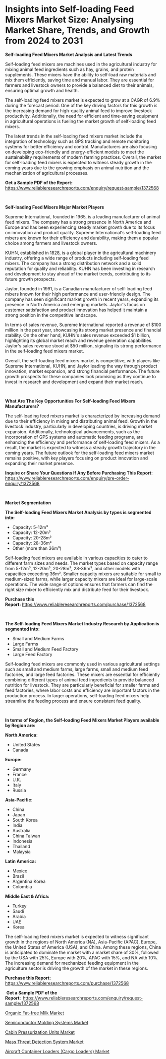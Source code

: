 <p><h1>Insights into Self-loading Feed Mixers Market Size: Analysing Market Share, Trends, and Growth from 2024 to 2031</h1></p><p><strong>Self-loading Feed Mixers Market Analysis and Latest Trends</strong></p>
<p><p>Self-loading feed mixers are machines used in the agricultural industry for mixing animal feed ingredients such as hay, grains, and protein supplements. These mixers have the ability to self-load raw materials and mix them efficiently, saving time and manual labor. They are essential for farmers and livestock owners to provide a balanced diet to their animals, ensuring optimal growth and health.</p><p>The self-loading feed mixers market is expected to grow at a CAGR of 6.9% during the forecast period. One of the key driving factors for this growth is the increasing demand for high-quality animal feed to improve livestock productivity. Additionally, the need for efficient and time-saving equipment in agricultural operations is fueling the market growth of self-loading feed mixers.</p><p>The latest trends in the self-loading feed mixers market include the integration of technology such as GPS tracking and remote monitoring systems for better efficiency and control. Manufacturers are also focusing on developing eco-friendly and energy-efficient models to meet the sustainability requirements of modern farming practices. Overall, the market for self-loading feed mixers is expected to witness steady growth in the coming years due to the growing emphasis on animal nutrition and the mechanization of agricultural processes.</p></p>
<p><strong>Get a Sample PDF of the Report:&nbsp;</strong> <a href="https://www.reliableresearchreports.com/enquiry/request-sample/1372568">https://www.reliableresearchreports.com/enquiry/request-sample/1372568</a></p>
<p>&nbsp;</p>
<p><strong>Self-loading Feed Mixers Major Market Players</strong></p>
<p><p>Supreme International, founded in 1965, is a leading manufacturer of animal feed mixers. The company has a strong presence in North America and Europe and has been experiencing steady market growth due to its focus on innovation and product quality. Supreme International's self-loading feed mixers are known for their efficiency and durability, making them a popular choice among farmers and livestock owners.</p><p>KUHN, established in 1828, is a global player in the agricultural machinery industry, offering a wide range of products including self-loading feed mixers. The company has a strong distribution network and a solid reputation for quality and reliability. KUHN has been investing in research and development to stay ahead of the market trends, contributing to its future growth prospects.</p><p>Jaylor, founded in 1991, is a Canadian manufacturer of self-loading feed mixers known for their high performance and user-friendly design. The company has seen significant market growth in recent years, expanding its presence in North America and emerging markets. Jaylor's focus on customer satisfaction and product innovation has helped it maintain a strong position in the competitive landscape.</p><p>In terms of sales revenue, Supreme International reported a revenue of $100 million in the past year, showcasing its strong market presence and financial stability. On the other hand, KUHN's sales revenue exceeded $1 billion, highlighting its global market reach and revenue generation capabilities. Jaylor's sales revenue stood at $50 million, signaling its strong performance in the self-loading feed mixers market.</p><p>Overall, the self-loading feed mixers market is competitive, with players like Supreme International, KUHN, and Jaylor leading the way through product innovation, market expansion, and strong financial performance. The future growth prospects for these companies look promising as they continue to invest in research and development and expand their market reach.</p></p>
<p>&nbsp;</p>
<p><strong>What Are The Key Opportunities For Self-loading Feed Mixers Manufacturers?</strong></p>
<p><p>The self-loading feed mixers market is characterized by increasing demand due to their efficiency in mixing and distributing animal feed. Growth in the livestock industry, particularly in developing countries, is driving market expansion. Additionally, technological advancements, such as the incorporation of GPS systems and automatic feeding programs, are enhancing the efficiency and performance of self-loading feed mixers. As a result, the market is expected to witness a steady growth trajectory in the coming years. The future outlook for the self-loading feed mixers market remains positive, with key players focusing on product innovation and expanding their market presence.</p></p>
<p><strong>Inquire or Share Your Questions If Any Before Purchasing This Report:</strong> <a href="https://www.reliableresearchreports.com/enquiry/pre-order-enquiry/1372568">https://www.reliableresearchreports.com/enquiry/pre-order-enquiry/1372568</a></p>
<p>&nbsp;</p>
<p><strong>Market Segmentation</strong></p>
<p><strong>The Self-loading Feed Mixers Market Analysis by types is segmented into:</strong></p>
<p><ul><li>Capacity: 5-12m³</li><li>Capacity: 12-20m³</li><li>Capacity: 20-28m³</li><li>Capacity: 28-36m³</li><li>Other (more than 36m³)</li></ul></p>
<p><p>Self-loading feed mixers are available in various capacities to cater to different farm sizes and needs. The market types based on capacity range from 5-12m³, 12-20m³, 20-28m³, 28-36m³, and other models with capacities exceeding 36m³. Smaller capacity mixers are suitable for small to medium-sized farms, while larger capacity mixers are ideal for large-scale operations. The wide range of options ensures that farmers can find the right size mixer to efficiently mix and distribute feed for their livestock.</p></p>
<p><strong>Purchase this Report:&nbsp;</strong><a href="https://www.reliableresearchreports.com/purchase/1372568">https://www.reliableresearchreports.com/purchase/1372568</a></p>
<p>&nbsp;</p>
<p><strong>The Self-loading Feed Mixers Market Industry Research by Application is segmented into:</strong></p>
<p><ul><li>Small and Medium Farms</li><li>Large Farms</li><li>Small and Medium Feed Factory</li><li>Large Feed Factory</li></ul></p>
<p><p>Self-loading feed mixers are commonly used in various agricultural settings such as small and medium farms, large farms, small and medium feed factories, and large feed factories. These mixers are essential for efficiently combining different types of animal feed ingredients to provide balanced nutrition for livestock. They are particularly beneficial for smaller farms and feed factories, where labor costs and efficiency are important factors in the production process. In larger operations, self-loading feed mixers help streamline the feeding process and ensure consistent feed quality.</p></p>
<p>&nbsp;</p>
<p><strong>In terms of Region, the Self-loading Feed Mixers Market Players available by Region are:</strong></p>
<p>
    <p> <strong> North America: </strong>
        <ul>
            <li>United States</li>
            <li>Canada</li>
        </ul>
        </p> 
    <p> <strong> Europe: </strong>
        <ul>
            <li>Germany</li>
            <li>France</li>
            <li>U.K.</li>
            <li>Italy</li>
            <li>Russia</li>
        </ul>
        </p> 
    <p> <strong> Asia-Pacific: </strong>
        <ul>
            <li>China</li>
            <li>Japan</li>
            <li>South Korea</li>
            <li>India</li>
            <li>Australia</li>
            <li>China Taiwan</li>
            <li>Indonesia</li>
            <li>Thailand</li>
            <li>Malaysia</li>
        </ul>
        </p> 
    <p> <strong> Latin America: </strong>
        <ul>
            <li>Mexico</li>
            <li>Brazil</li>
            <li>Argentina Korea</li>
            <li>Colombia</li>
        </ul>
        </p> 
    <p> <strong> Middle East & Africa: </strong>
        <ul>
            <li>Turkey</li>
            <li>Saudi</li>
            <li>Arabia</li>
            <li>UAE</li>
            <li>Korea</li>
        </ul>
    </p>
    </p>
<p><p>The self-loading feed mixers market is expected to witness significant growth in the regions of North America (NA), Asia-Pacific (APAC), Europe, the United States of America (USA), and China. Among these regions, China is anticipated to dominate the market with a market share of 30%, followed by the USA with 25%, Europe with 20%, APAC with 15%, and NA with 10%. The increasing demand for mechanized feeding equipment in the agriculture sector is driving the growth of the market in these regions.</p></p>
<p><strong>Purchase this Report: </strong><a href="https://www.reliableresearchreports.com/purchase/1372568">https://www.reliableresearchreports.com/purchase/1372568</a></p>
<p>&nbsp;<strong>Get a Sample PDF of the Report:&nbsp;&nbsp;</strong><a href="https://www.reliableresearchreports.com/enquiry/request-sample/1372568">https://www.reliableresearchreports.com/enquiry/request-sample/1372568</a></p>
<p><strong></strong></p>
<p><p><a href="https://issuu.com/reportprime-2/docs/organic-fat-free-milk-market-size-2030.pptx">Organic Fat-free Milk Market</a></p><p><a href="https://medium.com/@zolajenkins1966/semiconductor-molding-systems-nbsp-market-focuses-on-market-share-size-and-projected-forecast-till-d89b575b4031">Semiconductor Molding Systems Market</a></p><p><a href="https://github.com/khayangel/Market-Research-Report-List-1/blob/main/cabin-pressurization-units-market.md">Cabin Pressurization Units Market</a></p><p><a href="https://medium.com/@zolajenkins1966/mass-threat-detection-system-market-insights-into-market-cagr-market-trends-and-growth-5303b4c083b0">Mass Threat Detection System Market</a></p><p><a href="https://github.com/rahu1501/Market-Research-Report-List-2/blob/main/aircraft-container-loaders-cargo-loaders-market.md">Aircraft Container Loaders (Cargo Loaders) Market</a></p></p>